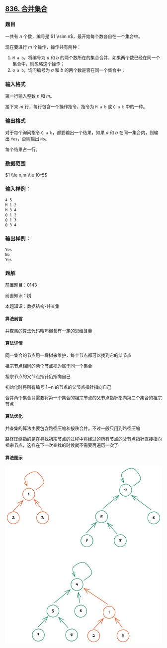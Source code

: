 ## [836\. 合并集合](https://www.acwing.com/problem/content/838/)

### 题目

一共有 $n$ 个数，编号是 $1 \\sim n$，最开始每个数各自在一个集合中。

现在要进行 $m$ 个操作，操作共有两种：

1. `M a b`，将编号为 $a$ 和 $b$ 的两个数所在的集合合并，如果两个数已经在同一个集合中，则忽略这个操作；
2. `Q a b`，询问编号为 $a$ 和 $b$ 的两个数是否在同一个集合中；

### 输入格式

第一行输入整数 $n$ 和 $m$。

接下来 $m$ 行，每行包含一个操作指令，指令为 `M a b` 或 `Q a b` 中的一种。

### 输出格式

对于每个询问指令 `Q a b`，都要输出一个结果，如果 $a$ 和 $b$ 在同一集合内，则输出 `Yes`，否则输出 `No`。

每个结果占一行。

### 数据范围

$1 \\le n,m \\le 10^5$

### 输入样例：

```
4 5
M 1 2
M 3 4
Q 1 2
Q 1 3
Q 3 4
```

### 输出样例：

```
Yes
No
Yes
```

### 题解

前置题目：0143

前置知识：树

本题知识：数据结构-并查集

#### 算法前言

并查集的算法代码精巧但含有一定的思维含量

#### 算法详情

同一集合的节点用一棵树来维护，每个节点都可以找到它的父节点

祖宗节点相同的两个节点视为属于同一个集合

祖宗节点的父节点指针仍指向自己

初始化时将所有编号 1∼n 的节点的父节点指针指向自己

合并两个集合只需要将第一个集合的祖宗节点的父节点指针指向第二个集合的祖宗节点

#### 算法优化

并查集的算法主要包含路径压缩和按秩合并，不过一般只用到路径压缩

路径压缩指的是在寻找祖宗节点的过程中将经过的所有节点的父节点指针直接指向祖宗节点，这样在下一次查找的时候就不需要再遍历一次了

#### 算法图示

![disjoint](https://raw.githubusercontent.com/luxcgo/imgs4md/master/img/disjoint.png)
